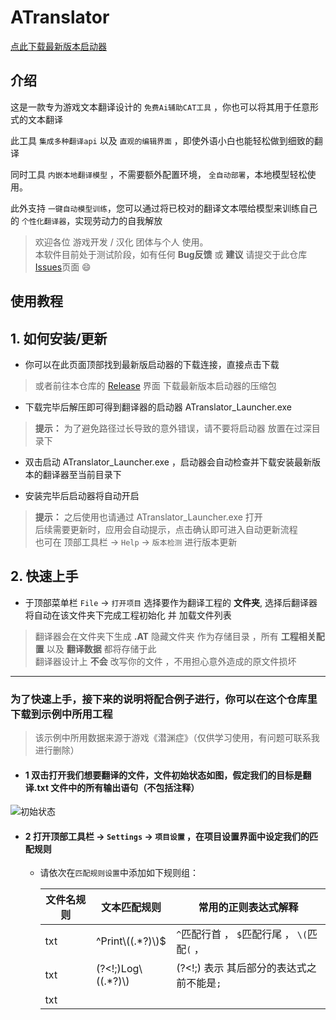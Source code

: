 # ATranslator
 [点此下载最新版本启动器](https://github.com/MoyouDE/ATranslator-Homepage/releases/download/1.1.0/ATranslator_Launcher.zip)

## 介绍
这是一款专为游戏文本翻译设计的 ``免费Ai辅助CAT工具`` ，你也可以将其用于任意形式的文本翻译  

此工具 ``集成多种翻译api`` 以及 ``直观的编辑界面`` ，即使外语小白也能轻松做到细致的翻译  

同时工具 ``内嵌本地翻译模型`` ，不需要额外配置环境， ``全自动部署``，本地模型轻松使用。  

此外支持 ``一键自动模型训练``，您可以通过将已校对的翻译文本喂给模型来训练自己的 ``个性化翻译器``，实现劳动力的自我解放  

>欢迎各位 游戏开发 / 汉化 团体与个人 使用。  
>本软件目前处于测试阶段，如有任何 __Bug反馈__ 或 __建议__ 请提交于此仓库[Issues](https://github.com/MoyouDE/ATranslator-Homepage/issues)页面 :smile:

## 使用教程

## 1. 如何安装/更新
- 你可以在此页面顶部找到最新版启动器的下载连接，直接点击下载  
> 或者前往本仓库的 [Release](https://github.com/MoyouDE/ATranslator-Homepage/releases) 界面 下载最新版本启动器的压缩包

- 下载完毕后解压即可得到翻译器的启动器 ATranslator_Launcher.exe
> **提示：** 为了避免路径过长导致的意外错误，请不要将启动器 放置在过深目录下

- 双击启动 ATranslator_Launcher.exe ，启动器会自动检查并下载安装最新版本的翻译器至当前目录下  
  
- 安装完毕后启动器将自动开启
> **提示：** 之后使用也请通过  ATranslator_Launcher.exe 打开  
> 后续需要更新时，应用会自动提示，点击确认即可进入自动更新流程  
> 也可在 顶部工具栏 -> `Help` -> `版本检测` 进行版本更新

## 2. 快速上手
- 于顶部菜单栏 `File` -> `打开项目` 选择要作为翻译工程的 __文件夹__, 选择后翻译器将自动在该文件夹下完成工程初始化 并 加载文件列表
> 翻译器会在文件夹下生成 __.AT__ 隐藏文件夹 作为存储目录 ，所有 __工程相关配置__ 以及 __翻译数据__ 都将存储于此  
> 翻译器设计上 __不会__ 改写你的文件 ，不用担心意外造成的原文件损坏

---

###  为了快速上手，接下来的说明将配合例子进行，你可以在这个仓库里下载到示例中所用工程  
> 该示例中所用数据来源于游戏《潜渊症》（仅供学习使用，有问题可联系我进行删除）

- #### 1 双击打开我们想要翻译的文件，文件初始状态如图，假定我们的目标是翻译.txt 文件中的所有输出语句（不包括注释）

![初始状态](https://github.com/MoyouDE/ATranslator-Homepage/assets/44468640/15fa6380-3584-4537-9570-0d95414322f1)


- #### 2 打开顶部工具栏 -> `Settings` -> `项目设置` ，在项目设置界面中设定我们的匹配规则
  + 请依次在`匹配规则设置`中添加如下规则组：
   
       | 文件名规则 | 文本匹配规则      | 常用的正则表达式解释|
       | ---- | --------- |----|
       | txt    | ^Print\\((.*?)\\)$     | `^`匹配行首 ，  `$`匹配行尾 ， `\(`匹配`(` ， 
       | txt    | (?<!;)Log\\((.*?)\\)      | (?<!;) 表示 其后部分的表达式之前不能是`;`
       | txt    | <title>(.*?)<\\title>      |`(.*?)`代表捕获中间所有字符，其中的`?`代表懒惰匹配，即在规则成立的前提下选择尽可能短的文本进行捕获，加上此符号可避免出现跨行匹配的情况

   > 同样的匹配效果可以有多种写法，表达式相关知识可参阅[此处](https://learn.microsoft.com/zh-cn/dotnet/standard/base-types/regular-expressions)，你也可以在[正则模拟网站](https://regex101.com/)来快速验证表达式的效果
  + 如果你不想在文件列表中看到无关文件，可以勾选 `仅显示文件名规则匹配类型文件` 选项
    
    <details>
     <summary><em> 设置界面示例 </em></summary>
  
    ![项目设置](https://github.com/MoyouDE/ATranslator-Homepage/assets/44468640/5b2c5314-09d4-4006-9bf4-bec90ac2c793)
  
    </details>
  
  + 保存后即可看到设置效果
    
     <details>
     <summary><em> 设置成功后的效果图 </em></summary>
  
    ![效果图](https://github.com/MoyouDE/ATranslator-Homepage/assets/44468640/1641a730-70bc-4ba5-b3ad-62a82b289eac)
  
    </details>
    
     \_<strong>下_划_线_加_粗</strong>\_  部分即为规则设定的需要翻译部分，机器翻译可将此部分 单独提取翻译 后 回填，避免破坏其他文本结构
    
     > 由于 匹配规则变动 生成了新的文本解析数据 ，此时该文件处于 `*待保存状态` ，可点击 `保存` 按钮，或使用 `ctrl + s` 进行保存
     
- #### 3 在 右侧输入框 键入对应 完整翻译文本 以 完成翻译
  当确认 匹配规则 效果正确后 ，如果你具有良好的外语知识就可以直接进入正式的翻译流程了 ，只需在右侧输入翻译文本然后保存即可
  
  ##### 你也可以利用翻译器进行 机器翻译，应用目前内置以下几种翻译引擎：
  
     | 引擎类型 |   详情 |
     | --- | --- |
     | 外部引擎 | 目前包括 `有道` 、`百度` 、`彩云小译` 、 `Chatgpt` |
     | 本地引擎 | 通过切换模型得到不同的翻译效果 ，自带一个初始模型 |

  > 你可以在 顶部工具栏 -> `Settings` -> `翻译引擎设置` -> `通用` -> `默认翻译引擎` 处设置使用何种翻译引擎
  > <details>
  >   <summary><em> 关于外部引擎 </em></summary>  
  > 要使用外部引擎需要进行对应的配置，各 外部引擎 所需配置信息 可在对应配置页的 `如何获取？` 处获得
  >
  > 以 `有道翻译` 为例，你需要在 `Settings` -> `翻译引擎设置` -> `外部引擎` -> `有道翻译` 处填入该引擎所需的 `应用ID` 和 `应用密钥`  
  >
  >  ![外部引擎](https://github.com/MoyouDE/ATranslator-Homepage/assets/44468640/d416d778-7390-446a-bb1b-33251cc7d188)
  >
  >  </details>
  > 
  > <details>
  >   <summary><em> 关于本地引擎 </em></summary> 
  > 本地引擎依托于翻译模型来运行，模型将在翻译器启动时自动部署，你可以通过点击主界面右下角 提示灯 来查看模型状态
  >
  >  ![模型就绪](https://github.com/MoyouDE/ATranslator-Homepage/assets/44468640/b3875826-c3cf-48ea-86b6-66401e180207)
  > 
  > 在 `本地引擎` 页可 切换/删除 翻译模型 以及 检测模型状态
  >
  > ![本地引擎](https://github.com/MoyouDE/ATranslator-Homepage/assets/44468640/48750c4d-1d5d-4646-bd65-44688c8eeb57)
  >
  > 初始时只有一个 `原始模型` ，可以在 [模型训练](https://github.com/MoyouDE/ATranslator-Homepage/tree/main?tab=readme-ov-file#4-%E5%85%B3%E4%BA%8E-%E6%A8%A1%E5%9E%8B%E8%AE%AD%E7%BB%83-%E7%9A%84%E8%AF%B4%E6%98%8E) 处 通过训练得到 新的 `微调模型`
  >
  >  </details> 
  
  ##### 完成配置后可回到编辑界面调用机器翻译
  
    ![进行翻译](https://github.com/MoyouDE/ATranslator-Homepage/assets/44468640/a1f6b971-07c2-406a-97a2-5ebd5d7f15cc)
  
    经过机器翻译的文本块 会被标记为`已翻译状态(黄色)`，以提示你需要进行二次确认，你可以通过 手动编辑译文 ，或者点击文本块右侧的 确认按钮 将其标记为 `确认状态(绿色)`
    > 批量翻译按钮只会对 `未修改状态(灰色)` 状态的文本进行翻译，不必担心覆盖已修正的文本内容  
    > 什么是[文本状态](https://github.com/MoyouDE/ATranslator-Homepage/tree/main?tab=readme-ov-file#3-%E5%85%B3%E4%BA%8E-%E6%96%87%E6%9C%AC%E7%8A%B6%E6%80%81-%E7%9A%84%E8%AF%B4%E6%98%8E)
  
- #### 4 完成翻译工作后可通过 导出 功能获得翻译版本的文件
  导出功能位于 顶部工具栏 -> `File` -> `导出` -> `导出功能` -> `导出工程`
  可在此选择需要导出的文件，以及导出路径
  > 导出功能将在你指定路径下创建原工程的翻译副本，如果将原工程上一级目录作为导出路径导出文件将覆盖原工程
  > 因此为了避免破坏原文件，原工程父文件夹，原工程及其子文件夹不可做为导出目录
  >  
  > 上一级文件夹(不可选择)/  
  >      │  
  >      ├── 原工程文件夹(不可选择)/  
  >      │   ├── 原文件.py  
  >      │   ├── 原文件.py  
  >      │   └── config/  
  >      │       └── 原文件.py  
  >      │  
  >      └── 原工程同级的其他文件夹(可选择作为导出路径)/  

## 3 关于 `文本状态` 的说明
可翻译文本文本具有以下四种状态：

   | 状态 | 说明 |
   | ---  | --- |
   | 未编辑状态 | 初始不包含任何翻译信息时的状态，以灰色表示 |  
   | 机翻状态   | 通过机器翻译得到了翻译文本的状态，以黄色表示  |
   | 推测状态 | 由 词典 或是 编辑记录 自动填入了翻译文本的状态，以橙色表示 |
   | 确认状态 | 经过 手动编辑 或是 手动确认 后的文本状态 ，以绿色表示|

  > 提示：直接删除文本并不能将文本转为 未编辑状态 ,需要通过文本块最右侧的 取消按钮 来将文本重置为 未编辑状态  
  > 提示：批量翻译不会将 确认状态 和 推测状态 文本再次翻译

  如果按照译文的可靠性进行排序，由高到低为：确认状态 > 推测状态 > 翻译状态 > 未编辑状态
   
  通常情况下，应以将文本转化为 确认状态 为目标  
  
  处于 确认状态 的文本将自动添加至 词典 以供 [智能更新](https://github.com/MoyouDE/ATranslator-Homepage/blob/main/README.md#5-%E5%85%B3%E4%BA%8E-%E8%AF%8D%E5%85%B8%E7%B3%BB%E7%BB%9F%E4%B8%8E%E6%99%BA%E8%83%BD%E6%9B%B4%E6%96%B0-%E7%9A%84%E8%AF%B4%E6%98%8E) 功能使用  
  
  同时只有 确认状态 文本能够成为模型的训练材料
  
  可在 编辑界面左上角 查看各状态文本的统计情况       
  ![文本状态](https://github.com/MoyouDE/ATranslator-Homepage/assets/44468640/918e2abf-5098-4f78-806f-944e4c7ea11e)

## 4 关于 `模型训练` 的说明

## 5 关于 `词典系统与智能更新` 的说明

待补完

tip： 低于 `1.0.3` 版本的请通过此仓库下载新版启动器重新安装翻译器进行更新

## 未来开发计划（以下排序不代表优先级）  
补完使用说明    
文字大小/界面风格切换  
本地翻译模型  

## 查看历史版本
[点此前往包体仓库](https://github.com/MoyouDE/ATranslator-Release/releases)
此工具会在您想要翻译的工程文件夹下生成一个 .AT 文文件 所有翻译相关数据都存储此文件夹下，不会破坏或修改您的原本文件内容
  



